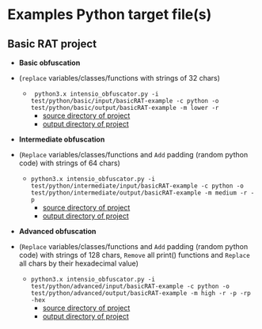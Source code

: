 # Examples Python target file(s)

## Basic RAT project

- **Basic obfuscation**
- (`replace` variables/classes/functions with strings of 32 chars)
  - ` python3.x intensio_obfuscator.py -i test/python/basic/input/basicRAT-example -c python -o test/python/basic/output/basicRAT-example -m lower -r`
      - [source directory of project](../../intensio/test/python/basic/input/basicRAT-example)
      - [output directory of project](../../intensio/test/python/basic/output/basicRAT-example)


- **Intermediate obfuscation** 
- (`Replace` variables/classes/functions and `Add` padding (random python code) with strings of 64 chars)
  - `python3.x intensio_obfuscator.py -i test/python/intermediate/input/basicRAT-example -c python -o test/python/intermediate/output/basicRAT-example -m medium -r -p`
      - [source directory of project](../../intensio/test/python/intermediate/input/basicRAT-example)
      - [output directory of project](../../intensio/test/python/intermediate/output/basicRAT-example)


- **Advanced obfuscation** 
- (`Replace` variables/classes/functions and `Add` padding (random python code) with strings of 128 chars, `Remove` all print() functions and `Replace` all chars by their hexadecimal value)
  - `python3.x intensio_obfuscator.py -i test/python/advanced/input/basicRAT-example -c python -o test/python/advanced/output/basicRAT-example -m high -r -p -rp -hex`
      - [source directory of project](../../intensio/test/python/advanced/input/basicRAT-example)
      - [output directory of project](../../intensio/test/python/advanced/output/basicRAT-example)


